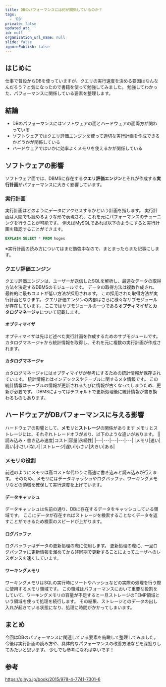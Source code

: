 ```yaml
---
title: DBのパフォーマンスには何が関係しているのか？
tags:
  - 'DB'
private: false
updated_at: ''
id: null
organization_url_name: null
slide: false
ignorePublish: false
---
```

## はじめに 
仕事で普段からDBを使っていますが、クエリの実行速度を決める要因はなんなんだろう？と気になったので書籍を使って勉強してみました。
勉強してわかった、パフォーマンスに関係している要素を整理します。
## 結論
- DBのパフォーマンスにはソフトウェアの面とハードウェアの面両方が関わっている
- ソフトウェアではクエリ評価エンジンを使って適切な実行計画を作成できるかどうかが関係している
- ハードウェアではいかに効率よくメモリを使えるかが関係している
## ソフトウェアの影響
ソフトウェア面では、DBMSに存在する**クエリ評価エンジン**とそれが作成する**実行計画**がパフォーマンスに大きく影響しています。
### 実行計画
実行計画はどのようにデータにアクセスするかという計画を指します。
実行計画は人間でも読めるような形で表現され、これを元にパフォーマンスのチューニングを行うことが可能です。
例えばMySQLであれば以下のようにすると実行計画を確認することができます。
```sql
EXPLAIN SELECT * FROM hoges
```
※実行計画の読み方についてはまだ勉強中なので、まとまったらまた記事にします。
### クエリ評価エンジン
クエリ評価エンジンは、ユーザーが送信したSQLを解析し、最適なデータの取得方法を決定するDBMSのモジュールです。
データの取得方法は複数作成され、最終的に最もコストが低い方法が採用されます。
この採用された取得方法が実行計画となります。
クエリ評価エンジンの内部はさらに様々なサブモジュールが存在しています。
ここではサブモジュールの一つである**オプティマイザ**と**カタログマネージャ**について記載します。
#### オプティマイザ
オプティマイザは先ほど述べた実行計画を作成するためのサブモジュールです。
カタログマネージャから統計情報を取得し、それを元に複数の実行計画が作成されます。
#### カタログマネージャ
カタログマネージャにはオプティマイザが参考にするための統計情報が保存されています。
統計情報とはインデックスやテーブルに関するメタ情報です。
この統計情報はテーブルの情報が更新されるたびに情報が古くなってしまうため、更新が必要です。
DBMSによってはデフォルトで更新処理後に統計情報が書き換わるものもあります。
## ハードウェアがDBパフォーマンスに与える影響
ハードウェアの影響として、**メモリ**と**ストレージ**の関係があります
メモリとストレージには、それぞれトレードオフがあり、以下のような違いがあります。
||読み込み・書き込み速度|コスト|容量|永続性|
|---|---|---|---|---|
|メモリ|速い|高い|小さい|ない|
|ストレージ|遅い|小さい|大きい|ある|

### メモリの役割
前述のようにメモリは高コストな代わりに高速に書き込みと読み込みが行えます。
そのため、メモリにはデータキャッシュやログバッファ、ワーキングメモリなどの領域を確保して実行速度を上げています。
#### データキャッシュ
データキャッシュは名前の通り、DBに存在するデータをキャッシュしている領域です。
ここにデータが存在すればストレージを検索することなくデータを返すことができるため検索のスピードが上がります。
#### ログバッファ
ログバッファはデータの更新処理の際に使用します。
更新処理の際に、一旦ログバッファに更新情報を溜めてから非同期で更新することによってユーザへのレスポンスを速くしています。
#### ワーキングメモリ
ワーキングメモリはSQLの実行時にソートやハッシュなどの実際の処理を行う際に使用するメモリ領域です。
この領域はパフォーマンスにおいて重要な役割をしていて、ワーキングメモリの容量が不足すると一旦ストレージのTEMP領域という領域を使って処理を続行します。
その結果、ストレージとのデータの出し入れが起きている状態になり、処理に時間がかかってしまいます。
## まとめ
今回はDBのパフォーマンスに関連している要素を俯瞰して整理してみました。
今後は実行計画の読み方や、具体的なパフォーマンスの改善方法などを深掘りしてみたいと思います。
少しでも参考になれば幸いです！
## 参考
https://gihyo.jp/book/2015/978-4-7741-7301-6